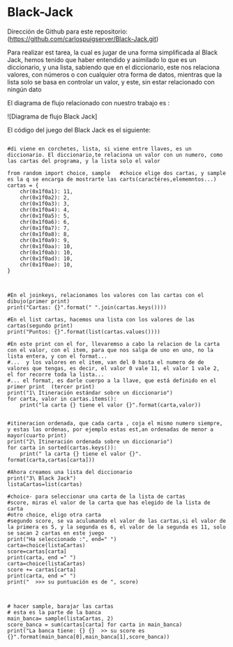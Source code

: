 # Black-Jack

Dirección de Github para este repositorio: (https://github.com/carlospuigserver/Black-Jack.git)

Para realizar est tarea, la cual es jugar de una forma simplificada al Black Jack, hemos tenido que haber entendido y asimilado lo que es un diccionario, y una lista, sabiendo que en el diccionario, este nos relaciona valores, con números o con cualquier otra forma de datos, mientras que la lista solo se basa en controlar un valor, y este, sin estar relacionado con ningún dato


El diagrama de flujo relacionado con nuestro trabajo es : 

![Diagrama de flujo Black Jack]



El código del juego del Black Jack es el siguiente:

```#Para empezar con la tarea, emezaremos creando una librería "cartas", donde se van a definir las cartas con las que jugaremos al BlackJack

#di viene en corchetes, lista, si viene entre llaves, es un diccionario. El diccionario,te relaciona un valor con un numero, como las cartas del programa, y la lista solo el valor

from random import choice, sample   #choice elige dos cartas, y sample es la q se encarga de mostrarte las carts(caractéres,elememntos...)
cartas = { 
    chr(0x1f0a1): 11, 
    chr(0x1f0a2): 2, 
    chr(0x1f0a3): 3, 
    chr(0x1f0a4): 4, 
    chr(0x1f0a5): 5, 
    chr(0x1f0a6): 6, 
    chr(0x1f0a7): 7, 
    chr(0x1f0a8): 8, 
    chr(0x1f0a9): 9, 
    chr(0x1f0aa): 10, 
    chr(0x1f0ab): 10, 
    chr(0x1f0ad): 10, 
    chr(0x1f0ae): 10, 
} 



#En el joinkeys, relacionamos los valores con las cartas con el dibujo(primer print)
print("Cartas: {}".format(" ".join(cartas.keys())))

#En el list cartas, hacemos una lista con los valores de las cartas(segundo print)
print("Puntos: {}".format(list(cartas.values())))

#En este print con el for, llevaremso a cabo la relacion de la carta con el valor, con el item, para que nos salga de uno en uno, no la lista entera, y con el format...
#...  y los valores en el item, van del 0 hasta el numero de de valores que tengas, es decir, el valor 0 vale 11, el valor 1 vale 2, el for recorre toda la lista...
#... el format, es darle cuerpo a la llave, que está definido en el primer print  (tercer print)  
print("1\ Itineración estándar sobre un diccionario")
for carta, valor in cartas.items():
    print("la carta {} tiene el valor {}".format(carta,valor))


#itineracion ordenada, que cada carta , coja el mismo numero siempre, y estas las ordenas, por ejemplo estas est,an ordenadas de menor a mayor(cuarto print)
print("2\ Itineración ordenada sobre un diccionario")
for carta in sorted(cartas.keys()):
    print(" la carta {} tiene el valor {}". format(carta,cartas[carta])) 

#Ahora creamos una lista del diccionario
print("3\ Black Jack")
listaCartas=list(cartas)

#choice- para seleccionar una carta de la lista de cartas
#score, miras el valor de la carta que has elegido de la lista de carta
#otro choice, eligo otra carta
#segundo score, se va aculumando el valor de las cartas,si el valor de la primera es 5, y la segunda es 6, el valor de la segunda es 11, solo se sacan 2 cartas en este juego
print("Ha seleccionado :", end=" ")
carta=choice(listaCartas)
score=cartas[carta]
print(carta, end =" ")
carta=choice(listaCartas)
score += cartas[carta]
print(carta, end =" ")
print("  >>> su puntuación es de ", score)



# hacer sample, barajar las cartas
# esta es la parte de la banca
main_banca= sample(listaCartas, 2)
score_banca = sum(cartas[carta] for carta in main_banca)
print("La banca tiene: {} {}  >> su score es {}".format(main_banca[0],main_banca[1],score_banca))

